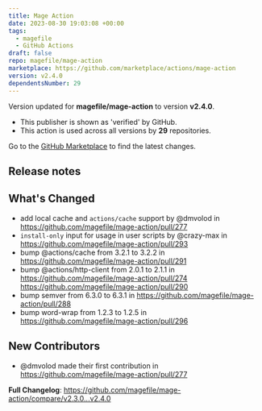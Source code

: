 ```yaml
---
title: Mage Action
date: 2023-08-30 19:03:08 +00:00
tags:
  - magefile
  - GitHub Actions
draft: false
repo: magefile/mage-action
marketplace: https://github.com/marketplace/actions/mage-action
version: v2.4.0
dependentsNumber: 29
---
```



Version updated for **magefile/mage-action** to version **v2.4.0**.
- This publisher is shown as 'verified' by GitHub.
- This action is used across all versions by **29** repositories.

Go to the [GitHub Marketplace](https://github.com/marketplace/actions/mage-action) to find the latest changes.

## Release notes

## What's Changed
* add local cache and `actions/cache` support by @dmvolod in https://github.com/magefile/mage-action/pull/277
* `install-only` input for usage in user scripts by @crazy-max in https://github.com/magefile/mage-action/pull/293
* bump @actions/cache from 3.2.1 to 3.2.2 in https://github.com/magefile/mage-action/pull/291
* bump @actions/http-client from 2.0.1 to 2.1.1 in https://github.com/magefile/mage-action/pull/274 https://github.com/magefile/mage-action/pull/290
* bump semver from 6.3.0 to 6.3.1 in https://github.com/magefile/mage-action/pull/288
* bump word-wrap from 1.2.3 to 1.2.5 in https://github.com/magefile/mage-action/pull/296

## New Contributors
* @dmvolod made their first contribution in https://github.com/magefile/mage-action/pull/277

**Full Changelog**: https://github.com/magefile/mage-action/compare/v2.3.0...v2.4.0
